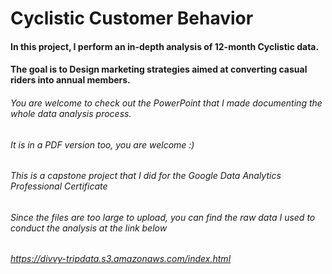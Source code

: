 # Cyclistic Customer Behavior


#### In this project, I perform an in-depth analysis of 12-month Cyclistic data.
#### The goal is to Design marketing strategies aimed at converting casual riders into annual members.



###### You are welcome to check out the PowerPoint that I made documenting the whole data analysis process.
###### It is in a PDF version too, you are welcome :)


###### This is a capstone project that I did for the Google Data Analytics Professional Certificate
###### Since the files are too large to upload, you can find the raw data I used to conduct the analysis at the link below
###### https://divvy-tripdata.s3.amazonaws.com/index.html
